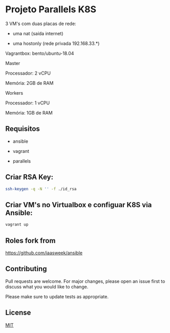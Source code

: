# Projeto Parallels K8S

3 VM's com duas placas de rede:
 - uma nat (saída internet)

 - uma hostonly (rede privada 192.168.33.*)

Vagrantbox: bento/ubuntu-18.04

Master

Processador: 2 vCPU

Memória: 2GB de RAM

Workers

Processador: 1 vCPU

Memória: 1GB de RAM

## Requisitos

- ansible

- vagrant

- parallels

## Criar RSA Key:

```zsh
ssh-keygen -q -N '' -f ./id_rsa
```

## Criar VM's no Virtualbox e configuar K8S via Ansible:

```zsh
vagrant up
```

## Roles fork from

https://github.com/iaasweek/ansible

## Contributing
Pull requests are welcome. For major changes, please open an issue first to discuss what you would like to change.

Please make sure to update tests as appropriate.

## License
[MIT](https://choosealicense.com/licenses/mit/)